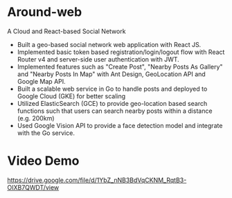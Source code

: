 # Around-web
A Cloud and React-based Social Network

* Built a geo-based social network web application with React JS. 
* Implemented basic token based registration/login/logout flow with React Router v4 and server-side user authentication with JWT. 
* Implemented features such as "Create Post", "Nearby Posts As Gallery" and "Nearby Posts In Map" with Ant Design, GeoLocation API and Google Map API.
* Built a scalable web service in Go to handle posts and deployed to Google Cloud (GKE) for better scaling
* Utilized ElasticSearch (GCE) to provide geo-location based search functions such that users can search nearby posts within a distance (e.g. 200km)
* Used Google Vision API to provide a face detection model and integrate with the Go service.

# Video Demo
https://drive.google.com/file/d/1YbZ_nNB3BdVqCKNM_RqtB3-OIXB7QWDT/view
